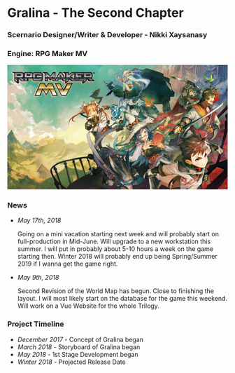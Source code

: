 <h1>Gralina - The Second Chapter</h1>
<h3>Scernario Designer/Writer &amp; Developer - Nikki Xaysanasy</h3>
<h3>Engine: RPG Maker MV</h3>
<img src="img/rpgmaker.jpg">

<p>
    <h3>News</h3>
    <p>
    <ul>
    <li>
    <em>May 17th, 2018</em>
    <p>
    Going on a mini vacation starting next week and will probably start on full-production in Mid-June. Will upgrade to a new workstation this summer. I will put in probably about 5-10 hours a week on the game starting then. Winter 2018 will probably end up being Spring/Summer 2019 if I wanna get the game right.
    </p>
    </li>
    <li><em>May 9th, 2018</em>
    <p>
        Second Revision of the World Map has begun. Close to finishing the layout. I will most likely start on the database for the game this weekend. Will work on a Vue Website for the whole Trilogy.</li></ul>
    </p>
</p>

<h3>Project Timeline</h3>
<ul>
    <li>
        <em>December 2017</em> - Concept of Gralina began</li>
    <li>
        <em>March 2018</em> - Storyboard of Gralina began</li>
    <li>
        <em>May 2018</em> - 1st Stage Development began</li>
    <li>
        <em>Winter 2018</em> - Projected Release Date
    </li>
</ul>